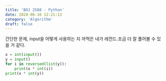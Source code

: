 ```yaml
---
title: 'BOJ 2588 - Python'
date: 2020-06-16 12:21:13
category: 'Algorithm'
draft: false
---
```

간단한 문제, input을 어떻게 사용하는 지 까먹은 내가 레전드.조금 더 잘 풀어볼 수 있을 거 같다.
```python
x = int(input())
y = input()
for i in reversed(list(y)):
    print(x * int(i))
print(x * int(y))

```